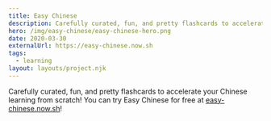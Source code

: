 ```yaml
---
title: Easy Chinese
description: Carefully curated, fun, and pretty flashcards to accelerate your Chinese learning from scratch
hero: /img/easy-chinese/easy-chinese-hero.png
date: 2020-03-30
externalUrl: https://easy-chinese.now.sh
tags:
  - learning
layout: layouts/project.njk
---
```


Carefully curated, fun, and pretty flashcards to accelerate your Chinese learning from scratch! You can try Easy Chinese for free at [easy-chinese.now.sh](ttps://easy-chinese.now.sh)!
